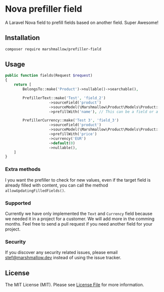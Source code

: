 # Nova prefiller field

A Laravel Nova field to prefill fields based on another field. Super Awesome!

## Installation

```bash
composer require marshmallow/prefiller-field
```

## Usage
```php
public function fields(Request $request)
{
    return [
		BelongsTo::make('Product')->nullable()->searchable(),

		PrefillerText::make('Test', 'field_2')
                    ->sourceField('product')
                    ->sourceModel(\Marshmallow\Product\Models\Product::class)
                    ->prefillWith('name'), // This can be a field or a method on your target resource

        PrefillerCurrency::make('Test 3', 'field_3')
                    ->sourceField('product')
                    ->sourceModel(\Marshmallow\Product\Models\Product::class)
                    ->prefillWith('price')
                    ->currency('EUR')
                    ->default(0)
                    ->nullable(),
	]
}
```

### Extra methods

I you want the prefiller to check for new values, even if the target field is already filled with content, you can call the method `allowUpdatingFilledFields()`.

### Supported

Currently we have only implemented the `Text` and `Currency` field because we needed it in a project for a customer. We will add more in the comming months. Feel free to send a pull request if you need another field for your project.

### Security

If you discover any security related issues, please email stef@marshmallow.dev instead of using the issue tracker.

## License

The MIT License (MIT). Please see [License File](LICENSE.md) for more information.
